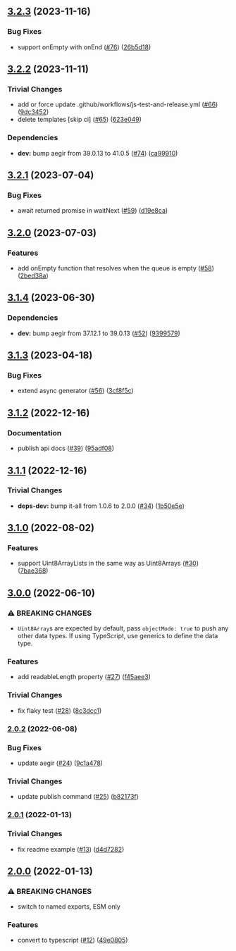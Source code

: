 ## [3.2.3](https://github.com/alanshaw/it-pushable/compare/v3.2.2...v3.2.3) (2023-11-16)


### Bug Fixes

* support onEmpty with onEnd ([#76](https://github.com/alanshaw/it-pushable/issues/76)) ([26b5d18](https://github.com/alanshaw/it-pushable/commit/26b5d18d788b16833d66c4063a1c9f07d5a57e53))

## [3.2.2](https://github.com/alanshaw/it-pushable/compare/v3.2.1...v3.2.2) (2023-11-11)


### Trivial Changes

* add or force update .github/workflows/js-test-and-release.yml ([#66](https://github.com/alanshaw/it-pushable/issues/66)) ([9dc3452](https://github.com/alanshaw/it-pushable/commit/9dc3452fb1d6dc7a978dec2b429204996e28eb3a))
* delete templates [skip ci] ([#65](https://github.com/alanshaw/it-pushable/issues/65)) ([623e049](https://github.com/alanshaw/it-pushable/commit/623e0496897df1db83c5677c3540b5b708251372))


### Dependencies

* **dev:** bump aegir from 39.0.13 to 41.0.5 ([#74](https://github.com/alanshaw/it-pushable/issues/74)) ([ca99910](https://github.com/alanshaw/it-pushable/commit/ca9991015a1852c2aedc16af149237ff5c083742))

## [3.2.1](https://github.com/alanshaw/it-pushable/compare/v3.2.0...v3.2.1) (2023-07-04)


### Bug Fixes

* await returned promise in waitNext ([#59](https://github.com/alanshaw/it-pushable/issues/59)) ([d19e8ca](https://github.com/alanshaw/it-pushable/commit/d19e8caf02a98989bd4c42f60ccc8d616bdbe12b))

## [3.2.0](https://github.com/alanshaw/it-pushable/compare/v3.1.4...v3.2.0) (2023-07-03)


### Features

* add onEmpty function that resolves when the queue is empty ([#58](https://github.com/alanshaw/it-pushable/issues/58)) ([2bed38a](https://github.com/alanshaw/it-pushable/commit/2bed38ad1e477efc30c1a800c4de51813c8319d0))

## [3.1.4](https://github.com/alanshaw/it-pushable/compare/v3.1.3...v3.1.4) (2023-06-30)


### Dependencies

* **dev:** bump aegir from 37.12.1 to 39.0.13 ([#52](https://github.com/alanshaw/it-pushable/issues/52)) ([9399579](https://github.com/alanshaw/it-pushable/commit/939957932ed19a6558748e06ce50822b8d062b9b))

## [3.1.3](https://github.com/alanshaw/it-pushable/compare/v3.1.2...v3.1.3) (2023-04-18)


### Bug Fixes

* extend async generator ([#56](https://github.com/alanshaw/it-pushable/issues/56)) ([3cf8f5c](https://github.com/alanshaw/it-pushable/commit/3cf8f5c5dd6d7aac8e93f7bfe003b99caf9267ca))

## [3.1.2](https://github.com/alanshaw/it-pushable/compare/v3.1.1...v3.1.2) (2022-12-16)


### Documentation

* publish api docs ([#39](https://github.com/alanshaw/it-pushable/issues/39)) ([95adf08](https://github.com/alanshaw/it-pushable/commit/95adf08e789b8ca4617163026e091835aba39706))

## [3.1.1](https://github.com/alanshaw/it-pushable/compare/v3.1.0...v3.1.1) (2022-12-16)


### Trivial Changes

* **deps-dev:** bump it-all from 1.0.6 to 2.0.0 ([#34](https://github.com/alanshaw/it-pushable/issues/34)) ([1b50e5e](https://github.com/alanshaw/it-pushable/commit/1b50e5ed9211711530103db140cd401ecb2339fd))

## [3.1.0](https://github.com/alanshaw/it-pushable/compare/v3.0.0...v3.1.0) (2022-08-02)


### Features

* support Uint8ArrayLists in the same way as Uint8Arrays ([#30](https://github.com/alanshaw/it-pushable/issues/30)) ([7bae368](https://github.com/alanshaw/it-pushable/commit/7bae3688b1363954539b56de79c3a81ff53df59f))

## [3.0.0](https://github.com/alanshaw/it-pushable/compare/v2.0.2...v3.0.0) (2022-06-10)


### ⚠ BREAKING CHANGES

* `Uint8Array`s are expected by default, pass `objectMode: true` to push any other data types. If using TypeScript, use generics to define the data type.

### Features

* add readableLength property ([#27](https://github.com/alanshaw/it-pushable/issues/27)) ([f45aee3](https://github.com/alanshaw/it-pushable/commit/f45aee36e72e754b8a27dda48d3051c470aaa8e5))


### Trivial Changes

* fix flaky test ([#28](https://github.com/alanshaw/it-pushable/issues/28)) ([8c3dcc1](https://github.com/alanshaw/it-pushable/commit/8c3dcc1f8e64f2877317a835bb03545f7fa2dd53))

### [2.0.2](https://github.com/alanshaw/it-pushable/compare/v2.0.1...v2.0.2) (2022-06-08)


### Bug Fixes

* update aegir ([#24](https://github.com/alanshaw/it-pushable/issues/24)) ([9c1a478](https://github.com/alanshaw/it-pushable/commit/9c1a4783a536d90bcede5d29cc2d66d2a0d5321a))


### Trivial Changes

* update publish command ([#25](https://github.com/alanshaw/it-pushable/issues/25)) ([b82173f](https://github.com/alanshaw/it-pushable/commit/b82173f3c7d07581e1ece3ed3026ccbbf6c57056))

### [2.0.1](https://github.com/alanshaw/it-pushable/compare/v2.0.0...v2.0.1) (2022-01-13)


### Trivial Changes

* fix readme example ([#13](https://github.com/alanshaw/it-pushable/issues/13)) ([d4d7282](https://github.com/alanshaw/it-pushable/commit/d4d728275ba97977fd2004be749a57bbb74aebca))

## [2.0.0](https://github.com/alanshaw/it-pushable/compare/v1.4.2...v2.0.0) (2022-01-13)


### ⚠ BREAKING CHANGES

* switch to named exports, ESM only

### Features

* convert to typescript ([#12](https://github.com/alanshaw/it-pushable/issues/12)) ([49e0805](https://github.com/alanshaw/it-pushable/commit/49e080564a410a5f3475dfaa389ad8f0f1d8582c))
